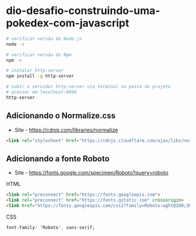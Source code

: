 # dio-desafio-construindo-uma-pokedex-com-javascript

```bash
# verificar versão do Node.js
node -v

# verificar versão do Npm
npm -v

# instalar http-server
npm install -g http-server

# subir o servidor http-server via terminal na pasta do projeto
# acessar em localhost:8080
http-server
```

## Adicionando o Normalize.css

* Site - <https://cdnjs.com/libraries/normalize>

```html
<link rel="stylesheet" href="https://cdnjs.cloudflare.com/ajax/libs/normalize/8.0.1/normalize.min.css" integrity="sha512-NhSC1YmyruXifcj/KFRWoC561YpHpc5Jtzgvbuzx5VozKpWvQ+4nXhPdFgmx8xqexRcpAglTj9sIBWINXa8x5w==" crossorigin="anonymous" referrerpolicy="no-referrer" />
```

## Adicionando a fonte Roboto

* Site - <https://fonts.google.com/specimen/Roboto?query=roboto>

HTML

```html
<link rel="preconnect" href="https://fonts.googleapis.com">
<link rel="preconnect" href="https://fonts.gstatic.com" crossorigin>
<link href="https://fonts.googleapis.com/css2?family=Roboto:wght@100;300;500;700&display=swap" rel="stylesheet">
```

CSS

```css
font-family: 'Roboto', sans-serif;
```
